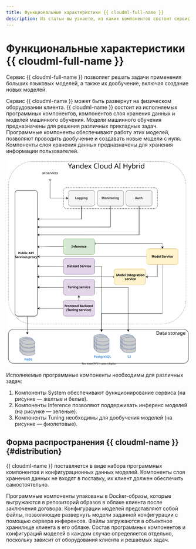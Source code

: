 ```yaml
---
title: Функциональные характеристики {{ cloudml-full-name }}
description: Из статьи вы узнаете, из каких компонентов состоит сервис {{ cloudml-full-name }}.
---
```


# Функциональные характеристики {{ cloudml-full-name }}

Сервис {{ cloudml-full-name }} позволяет решать задачи применения больших языковых моделей, а также их дообучение, включая создание новых моделей.

Сервис {{ cloudml-name }} может быть развернут на физическом оборудовании клиента. {{ cloudml-name }} состоит из исполняемых программных компонентов, компонентов слоя хранения данных и моделей машинного обучения. Модели машинного обучения предназначены для решения различных прикладных задач. Программные компоненты обеспечивают работу этих моделей, позволяют проводить дообучение и создавать новые модели с нуля. Компоненты слоя хранения данных предназначены для хранения информации пользователей.

![architecture](../_assets/cloudai-hybrid/architecture.svg)

Исполняемые программные компоненты необходимы для различных задач:

1. Компоненты System обеспечивают функционирование сервиса (на рисунке — желтые и белые).
1. Компоненты Inference позволяют поддерживать инференс моделей (на рисунке — зеленые).
1. Компоненты Tuning необходимы для дообучения моделей (на рисунке — фиолетовые).


## Форма распространения {{ cloudml-name }} {#distribution}

{{ cloudml-name }} поставляется в виде набора программных компонентов и конфигурационных данных моделей. Компоненты слоя хранения данных не входят в поставку, их клиент должен обеспечить самостоятельно. 

Программные компоненты упакованы в Docker-образы, которые выгружаются в репозиторий образов в облаке клиента после заключения договора. Конфигурации моделей представляют собой файлы, позволяющие развернуть модели заданной конфигурации с помощью сервера инференсов. Файлы загружаются в объектное хранилище клиента в его облаке. Состав программных компонентов и конфигураций моделей в каждом случае определяется отдельно, поскольку зависит от оборудования клиента и решаемых задач.

